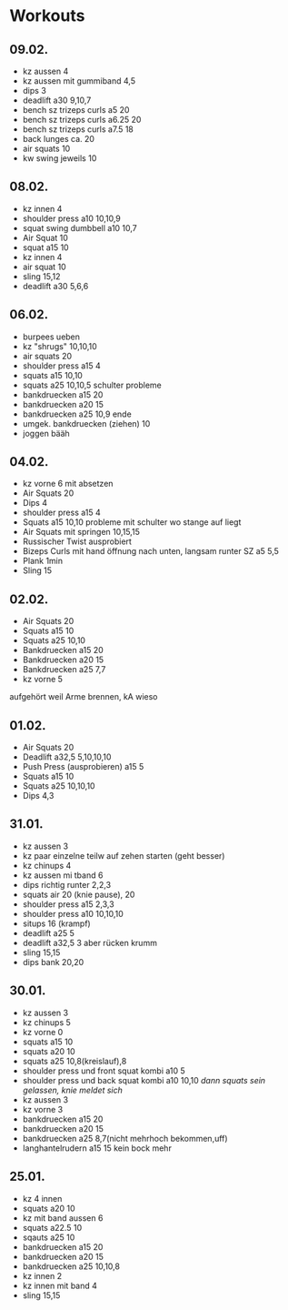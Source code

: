 # Workouts

## 09.02.
+ kz aussen 4
+ kz aussen mit gummiband 4,5
+ dips 3
+ deadlift a30 9,10,7
+ bench sz trizeps curls a5 20
+ bench sz trizeps curls a6.25 20
+ bench sz trizeps curls a7.5 18
+ back lunges ca. 20
+ air squats 10
+ kw swing jeweils 10

## 08.02.
+ kz innen 4
+ shoulder press a10 10,10,9
+ squat swing dumbbell a10 10,7
+ Air Squat 10
+ squat a15 10
+ kz innen 4
+ air squat 10
+ sling 15,12
+ deadlift a30 5,6,6 


## 06.02.
+ burpees ueben
+ kz "shrugs" 10,10,10
+ air squats 20
+ shoulder press a15 4
+ squats a15 10,10
+ squats a25 10,10,5 schulter probleme
+ bankdruecken a15 20
+ bankdruecken a20 15
+ bankdruecken a25 10,9 ende
+ umgek. bankdruecken (ziehen) 10
+ joggen bääh


## 04.02.
* kz vorne 6 mit absetzen
* Air Squats 20
* Dips 4
* shoulder press a15 4
* Squats a15 10,10 probleme mit schulter wo stange auf liegt
* Air Squats mit springen 10,15,15
* Russischer Twist ausprobiert
* Bizeps Curls mit hand öffnung nach unten, langsam runter SZ a5 5,5
* Plank 1min
* Sling 15

## 02.02.
* Air Squats 20
* Squats a15 10
* Squats a25 10,10
* Bankdruecken a15 20
* Bankdruecken a20 15
* Bankdruecken a25 7,7
* kz vorne 5

aufgehört weil Arme brennen, kA wieso

## 01.02.
* Air Squats 20
* Deadlift a32,5 5,10,10,10
* Push Press (ausprobieren) a15 5
* Squats a15 10
* Squats a25 10,10,10
* Dips 4,3

## 31.01.
* kz aussen 3
* kz paar einzelne teilw auf zehen starten (geht besser)
* kz chinups 4
* kz aussen mi tband 6
* dips richtig runter 2,2,3
* squats air 20 (knie pause), 20
* shoulder press a15 2,3,3
* shoulder press a10 10,10,10
* situps 16 (krampf)
* deadlift a25 5
* deadlift a32,5 3 aber rücken krumm 
* sling 15,15
* dips bank 20,20

## 30.01.
* kz aussen 3
* kz chinups 5
* kz vorne 0
* squats a15 10
* squats a20 10
* squats a25 10,8(kreislauf),8
* shoulder press und front squat kombi a10 5
* shoulder press und back squat kombi a10 10,10
_dann squats sein gelassen, knie meldet sich_
* kz aussen 3
* kz vorne 3
* bankdruecken a15 20
* bankdruecken a20 15
* bankdruecken a25 8,7(nicht mehrhoch bekommen,uff)
* langhantelrudern a15 15 kein bock mehr

## 25.01.
* kz 4 innen
* squats a20 10
* kz mit band aussen 6
* squats a22.5 10
* sqauts a25 10
* bankdruecken a15 20
* bankdruecken a20 15
* bankdruecken a25 10,10,8
* kz innen 2 
* kz innen mit band 4
* sling 15,15

